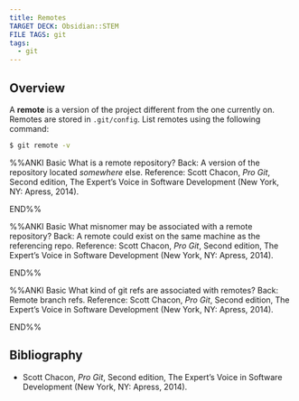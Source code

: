 ```yaml
---
title: Remotes
TARGET DECK: Obsidian::STEM
FILE TAGS: git
tags:
  - git
---
```


## Overview

A **remote** is a version of the project different from the one currently on. Remotes are stored in `.git/config`. List remotes using the following command:

```sh
$ git remote -v
```

%%ANKI
Basic
What is a remote repository?
Back: A version of the repository located *somewhere* else.
Reference: Scott Chacon, *Pro Git*, Second edition, The Expert’s Voice in Software Development (New York, NY: Apress, 2014).
<!--ID: 1715623927181-->
END%%

%%ANKI
Basic
What misnomer may be associated with a remote repository?
Back: A remote could exist on the same machine as the referencing repo.
Reference: Scott Chacon, *Pro Git*, Second edition, The Expert’s Voice in Software Development (New York, NY: Apress, 2014).
<!--ID: 1715623927187-->
END%%

%%ANKI
Basic
What kind of git refs are associated with remotes?
Back: Remote branch refs.
Reference: Scott Chacon, *Pro Git*, Second edition, The Expert’s Voice in Software Development (New York, NY: Apress, 2014).
<!--ID: 1715623927197-->
END%%

## Bibliography

* Scott Chacon, *Pro Git*, Second edition, The Expert’s Voice in Software Development (New York, NY: Apress, 2014).